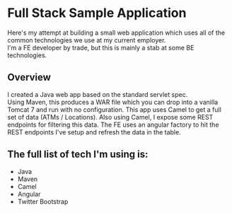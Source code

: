 # Full Stack Sample Application

Here's my attempt at building a small web application which uses all of the common technologies we use at my current employer.  
I'm a FE developer by trade, but this is mainly a stab at some BE technologies.  

## Overview

I created a Java web app based on the standard servlet spec.  
Using Maven, this produces a WAR file which you can drop into a vanilla Tomcat 7 and run with no configuration.
This app uses Camel to get a full set of data (ATMs / Locations).
Also using Camel, I expose some REST endpoints for filtering this data.
The FE uses an angular factory to hit the REST endpoints I've setup and refresh the data in the table.

## The full list of tech I'm using is:

* Java
* Maven
* Camel
* Angular
* Twitter Bootstrap